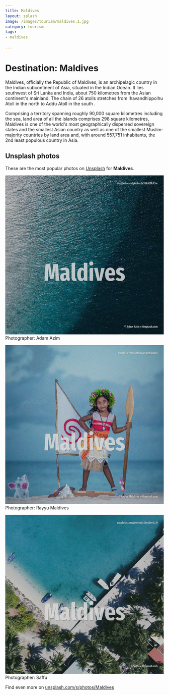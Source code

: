 ```yaml
---
title: Maldives
layout: splash
image: /images/tourism/maldives.1.jpg
category: tourism
tags:
- maldives

---
```

# Destination: Maldives

Maldives, officially the Republic of Maldives, is an archipelagic country in the Indian 
subcontinent of Asia, situated in the Indian Ocean.
It lies southwest of Sri Lanka and India, about 750 kilometres  from the Asian continent's mainland.
The chain of 26 atolls stretches from Ihavandhippolhu Atoll in the north to Addu Atoll in the south 
.

Comprising a territory spanning roughly 90,000 square kilometres  including the sea, land area of 
all the islands comprises 298 square kilometres, Maldives is one of the world's most geographically 
dispersed sovereign states and the smallest Asian country as well as one of the smallest 
Muslim-majority countries by land area and, with around 557,751 inhabitants, the 2nd least populous 
country in Asia.

 
## Unsplash photos
These are the most popular photos on [Unsplash](https://unsplash.com) for **Maldives**.
 
![Maldives](/images/tourism/maldives.1.jpg)
Photographer:  Adam Azim
 
![Maldives](/images/tourism/maldives.2.jpg)
Photographer:  Rayyu Maldives
 
![Maldives](/images/tourism/maldives.3.jpg)
Photographer:  Saffu
 
Find even more on [unsplash.com/s/photos/Maldives](https://unsplash.com/s/photos/Maldives)
 
